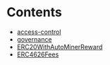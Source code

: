 

# Contents
- [access-control](/lib/openzeppelin-contracts/contracts/mocks/docs/access-control)
- [governance](/lib/openzeppelin-contracts/contracts/mocks/docs/governance)
- [ERC20WithAutoMinerReward](ERC20WithAutoMinerReward.sol/contract.ERC20WithAutoMinerReward.md)
- [ERC4626Fees](ERC4626Fees.sol/abstract.ERC4626Fees.md)
